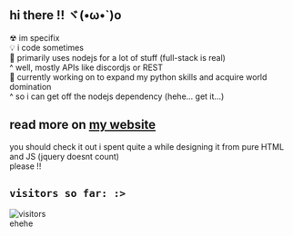 ## hi there !! ヾ(•ω•`)o
☢ im specifix  
💡 i code sometimes  
💫 primarily uses nodejs for a lot of stuff (full-stack is real)  
    ^ well, mostly APIs like discordjs or REST  
👾 currently working on to expand my python skills and acquire world domination  
    ^ so i can get off the nodejs dependency (hehe... get it...)  
  
## read more on [my website](https://specifix.dev/)
you should check it out i spent quite a while designing it from pure HTML and JS (jquery doesnt count)  
please !!  
## ```visitors so far: :>```
![visitors](https://count.specifix.dev/get/@visitors?theme=moebooru)  
ehehe  
